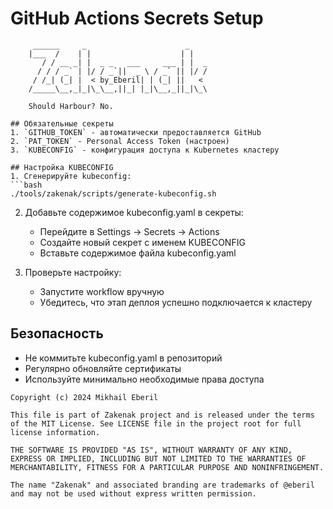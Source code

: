 # GitHub Actions Secrets Setup

```ascii
     ______     _                      _    
    |___  /    | |                    | |   
       / / __ _| |  _ _   ___     ___ | |  _
      / / / _` | |/ / _`||  _ \ / _` || |/ /
     / /_| (_| |  < by_Eberil| | (_| ||   < 
    /_____\__,_|_|\_\__,||_| |_|\__,_||_|\_\
  
    Should Harbour?	No.

## Обязательные секреты
1. `GITHUB_TOKEN` - автоматически предоставляется GitHub
2. `PAT_TOKEN` - Personal Access Token (настроен)
3. `KUBECONFIG` - конфигурация доступа к Kubernetes кластеру

## Настройка KUBECONFIG
1. Сгенерируйте kubeconfig:
```bash
./tools/zakenak/scripts/generate-kubeconfig.sh
```

2. Добавьте содержимое kubeconfig.yaml в секреты:
   - Перейдите в Settings -> Secrets -> Actions
   - Создайте новый секрет с именем KUBECONFIG
   - Вставьте содержимое файла kubeconfig.yaml

3. Проверьте настройку:
   - Запустите workflow вручную
   - Убедитесь, что этап деплоя успешно подключается к кластеру

## Безопасность
- Не коммитьте kubeconfig.yaml в репозиторий
- Регулярно обновляйте сертификаты
- Используйте минимально необходимые права доступа

```plain text
Copyright (c) 2024 Mikhail Eberil

This file is part of Zakenak project and is released under the terms of the MIT License. See LICENSE file in the project root for full license information.

THE SOFTWARE IS PROVIDED "AS IS", WITHOUT WARRANTY OF ANY KIND, EXPRESS OR IMPLIED, INCLUDING BUT NOT LIMITED TO THE WARRANTIES OF MERCHANTABILITY, FITNESS FOR A PARTICULAR PURPOSE AND NONINFRINGEMENT.

The name "Zakenak" and associated branding are trademarks of @eberil and may not be used without express written permission.
```